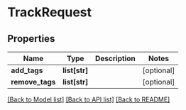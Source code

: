 # TrackRequest

## Properties
Name | Type | Description | Notes
------------ | ------------- | ------------- | -------------
**add_tags** | **list[str]** |  | [optional] 
**remove_tags** | **list[str]** |  | [optional] 

[[Back to Model list]](../README.md#documentation-for-models) [[Back to API list]](../README.md#documentation-for-api-endpoints) [[Back to README]](../README.md)


